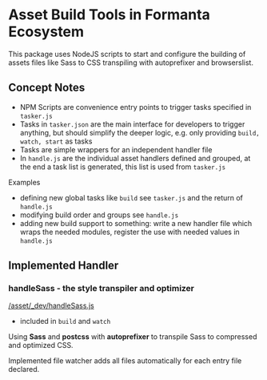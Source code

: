 # Asset Build Tools in Formanta Ecosystem

This package uses NodeJS scripts to start and configure the building of assets files like Sass to CSS transpiling with autoprefixer and browserslist.

## Concept Notes

- NPM Scripts are convenience entry points to trigger tasks specified in `tasker.js`
- Tasks in `tasker.json` are the main interface for developers to trigger anything, but should simplify the deeper logic, e.g. only providing `build, watch, start` as tasks
- Tasks are simple wrappers for an independent handler file
- In `handle.js` are the individual asset handlers defined and grouped, at the end a task list is generated, this list is used from `tasker.js`

Examples

- defining new global tasks like `build` see `tasker.js` and the return of `handle.js`
- modifying build order and groups see `handle.js`
- adding new build support to something: write a new handler file which wraps the needed modules, register the use with needed values in `handle.js` 

## Implemented Handler

### handleSass - the style transpiler and optimizer 

[/asset/_dev/handleSass.js](/asset/_dev/handleSass.js)

- included in `build` and `watch`

Using **Sass** and **postcss** with **autoprefixer** to transpile Sass to compressed and optimized CSS.

Implemented file watcher adds all files automatically for each entry file declared. 